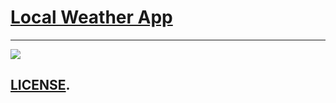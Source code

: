# [Local Weather App](https://codepen.io/liljimbos/pen/dzbJqR)
-------------------------------------------------------------------------------------------
![](https://github.com/chrisjim316/Local-Weather-App-/blob/master/Images/thumbnail.JPG?raw=true)
## [LICENSE](https://github.com/chrisjim316/Local-Weather-App-/blob/master/LICENSE).

